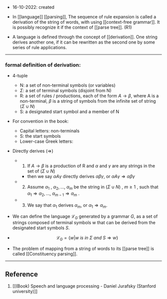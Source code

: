 - 16-10-2022: created

- In [[language]] [[parsing]], The sequence of rule expansion is called a derivation of the string of words, with using [[context-free grammar]]. It is possibly recognize it if the context of [[parse tree]]. (R1)
- A language is defined through the concept of [[derivation]]. One string derives another one, if it can be rewritten as the second one by some series of rule applications.

---
### formal definition of derivation: 

- 4-tuple
	- N: a set of non-terminal symbols (or variables)
	- $\Sigma$: a set of terminal symbols (disjoint from N)
	- R: a set of rules / productions, each of the form $A \rightarrow \beta$, where A is a non-terminal, $\beta$ is a string of symbols from the infinite set of string $(\Sigma \cup N)$ 
	- S: a designated start symbol and a member of N
- For convention in the book:
	- Capital letters: non-terminals
	- S: the start symbols
	- Lower-case Greek letters: 

- Directly derives ($\Rightarrow$)
	- 1. If $A \rightarrow \beta$ is a production of R and $\alpha$ and $\gamma$ are any strings in the set of $(\Sigma \cup N)$
		- then we say $\alpha A \gamma$ directly derives $\alpha \beta \gamma$, or $\alpha A \gamma \Rightarrow \alpha \beta \gamma$
	- 2. Assume $\alpha_1$ , $\alpha_2, \dots ,$ $\alpha_m$ be the string in $(\Sigma \cup N)$ , $m \geq 1$ , such that $\alpha_1 \Rightarrow \alpha_2 , \dots ,$ $\alpha_{m-1} \Rightarrow \alpha_m$ .
	- 3. We say that $\alpha_1$ derives $\alpha_m$, or $\alpha_1 \Rightarrow \alpha_m$. 

- We can define the language $\mathcal{L}_G$ generated by a grammar $G$, as a set of strings composed of terminal symbols w that can be derived from the designated start symbols $S$. 
- $$\mathcal{L}_G = \{w|w\ is\ in\ \Sigma\ and\ S \Rightarrow w \}$$

- The problem of mapping from a string of words to its [[parse tree]] is called [[Constituency parsing]].

---
## Reference
1. [[(Book) Speech and language processing - Daniel Jurafsky (Stanford university)]]